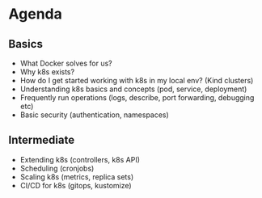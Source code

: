 # Agenda

## Basics

- What Docker solves for us?
- Why k8s exists?
- How do I get started working with k8s in my local env? (Kind clusters)
- Understanding k8s basics and concepts (pod, service, deployment)
- Frequently run operations (logs, describe, port forwarding, debugging etc)
- Basic security (authentication, namespaces)

## Intermediate

- Extending k8s (controllers, k8s API)
- Scheduling (cronjobs)
- Scaling k8s (metrics, replica sets)
- CI/CD for k8s (gitops, kustomize)
